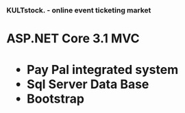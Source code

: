 <h3>KULTstock. - online event ticketing market<h3>
<h1>ASP.NET Core 3.1 MVC<h1>
  <ul>
  <li>Pay Pal integrated system</li>
  <li>Sql Server Data Base</li>
  <li>Bootstrap</li>
</ul>
